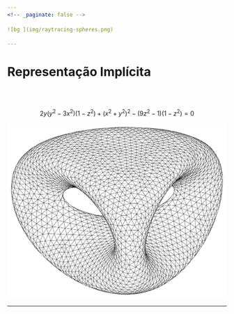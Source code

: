 ```yaml
---
<!-- _paginate: false -->

![bg ](img/raytracing-spheres.png)

---
```


# Representação Implícita

<br/> <br/>

$$2y(y^{2}-3x^{2})(1-z^{2})+(x^{2}+y^{2})^{2}-(9z^{2}-1)(1-z^{2})=0$$

![bg right:40% fit](img/genus2-surface.png)

<!-- _footer: image by Ag2gaeh - Own work, CC BY-SA 4.0, https://commons.wikimedia.org/w/index.php?curid=45255076 -->

---